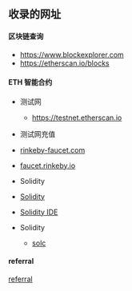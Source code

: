 ## 收录的网址

#### 区块链查询

- https://www.blockexplorer.com
- https://etherscan.io/blocks

#### ETH 智能合约

- 测试网
  - https://testnet.etherscan.io

- 测试网充值
 - [rinkeby-faucet.com](http://rinkeby-faucet.com)
 - [faucet.rinkeby.io](https://faucet.rinkeby.io)
- Solidity
 - [Solidity](http://solidity.readthedocs.io/en/v0.4.24)
 - [Solidity IDE](https://remix.ethereum.org/#optimize=false&version=soljson-v0.8.26+commit.8a97fa7a.js&lang=en&runs=200&evmVersion=null)

- Solidity
  - [solc](https://www.npmjs.com/package/solc)

#### referral

[referral](https://pcaaron.github.io/pages/fe/block/beginner2.html) 

